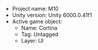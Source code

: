 <!-- UNITY CODE ASSIST INSTRUCTIONS START -->
- Project name: M10
- Unity version: Unity 6000.0.41f1
- Active game object:
  - Name: Cortina
  - Tag: Untagged
  - Layer: UI
<!-- UNITY CODE ASSIST INSTRUCTIONS END -->